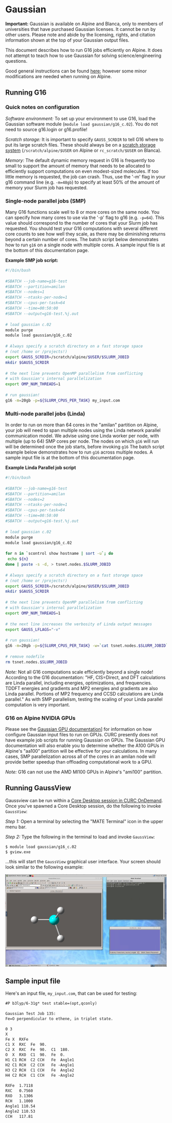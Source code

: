 # Gaussian

__Important:__ Gaussian is available on Alpine and Blanca, only to members of universities that have purchased Gaussian licenses. It cannot be run by other users. Please note and abide by the licensing, rights, and citation information shown at the top of your Gaussian output files.

This document describes how to run G16 jobs efficiently on Alpine. It does not attempt to teach how to use Gaussian for solving science/engineering questions.

Good general instructions can be found [here](http://gaussian.com/running/); however some minor modifications are needed when running on Alpine.

## Running G16

### Quick notes on configuration

_Software environment:_ To set up your environment to use G16, load the Gaussian software module (`module load gaussian/g16_c.02`). You do
not need to source g16.login or g16.profile!

_Scratch storage:_ It is important to specify `GAUSS_SCRDIR` to tell G16 where to put its large scratch files. These should always be on a [scratch storage system](../compute/filesystems.md) (`/scratch/alpine/$USER` on Alpine or `rc_scratch/$USER` on Blanca). 

_Memory:_ The default dynamic memory request in G16 is frequently too small to support the amount of memory that needs to be allocated to efficiently
support computations on even modest-sized molecules. If too little memory is requested, the job can crash. Thus, use the '-m' flag in
your g16 command line (e.g. `-m=48gb`) to specify at least 50% of the amount of memory your Slurm job has requested.

### Single-node parallel jobs (SMP)

Many G16 functions scale well to 8 or more cores on the same node. You can specify how many cores to use via the '-p' flag to g16 (e.g. `-p=64`). This value should correspond to the number of cores that your Slurm job has requested. You should test your G16 computations with several different core counts to see how well they scale, as there may be diminishing returns beyond a certain number of cores.  The batch script below demonstrates how to run `g16` on a single node with multiple cores. A sample input file is at the bottom of this documentation page.

__Example SMP job script:__

```bash
#!/bin/bash

#SBATCH --job-name=g16-test
#SBATCH --partition=amilan
#SBATCH --nodes=1
#SBATCH --ntasks-per-node=1
#SBATCH --cpus-per-task=64
#SBATCH --time=00:50:00
#SBATCH --output=g16-test.%j.out

# load gaussian c.02
module purge
module load gaussian/g16_c.02

# Always specify a scratch directory on a fast storage space
# (not /home or /projects!)
export GAUSS_SCRDIR=/scratch/alpine/$USER/$SLURM_JOBID
mkdir $GAUSS_SCRDIR

# the next line prevents OpenMP parallelism from conflicting
# with Gaussian's internal parallelization
export OMP_NUM_THREADS=1

# run gaussian!
g16 -m=20gb -p=${SLURM_CPUS_PER_TASK} my_input.com

```


### Multi-node parallel jobs (Linda)

In order to run on more than 64 cores in the "amilan" partition on Alpine, your job will need to span multiple nodes using the Linda network parallel communication model. We advise using one Linda worker per node, with multiple (up to 64) SMP cores per node. The nodes on which `g16` will run will be determined once the job starts, before invoking `g16` The batch script example below demonstrates how to run `g16` across multiple nodes. A sample input file is at the bottom of this documentation page.

__Example Linda Parallel job script__

```bash
#!/bin/bash

#SBATCH --job-name=g16-test
#SBATCH --partition=amilan
#SBATCH --nodes=2
#SBATCH --ntasks-per-node=1
#SBATCH --cpus-per-task=64
#SBATCH --time=00:50:00
#SBATCH --output=g16-test.%j.out

# load gaussian c.02
module purge
module load gaussian/g16_c.02

for n in `scontrol show hostname | sort -u`; do
 echo ${n}
done | paste -s -d, > tsnet.nodes.$SLURM_JOBID

# Always specify a scratch directory on a fast storage space
# (not /home or /projects!)
export GAUSS_SCRDIR=/scratch/alpine/$USER/$SLURM_JOBID
mkdir $GAUSS_SCRDIR

# the next line prevents OpenMP parallelism from conflicting
# with Gaussian's internal parallelization
export OMP_NUM_THREADS=1

# the next line increases the verbosity of Linda output messages
export GAUSS_LFLAGS="-v"

# run gaussian!
g16 -m=20gb -p=${SLURM_CPUS_PER_TASK} -w=`cat tsnet.nodes.$SLURM_JOBID` my_input.com

# remove nodefile 
rm tsnet.nodes.$SLURM_JOBID
```

_Note:_ Not all G16 computations scale efficiently beyond a single node! According to the G16 documentation: "HF, CIS=Direct, and DFT calculations are Linda parallel, including energies, optimizations, and frequencies. TDDFT energies and gradients and MP2 energies and gradients are also Linda parallel. Portions of MP2 frequency and CCSD calculations are Linda parallel." As with SMP parallelism, testing the scaling of your Linda parallel computation is very important.

### G16 on Alpine NVIDIA GPUs

Please see the [Gaussian GPU documentation](https://gaussian.com/running/?tabid=5)] for information on how configure Gaussian input files to run on GPUs. CURC presently does not have example job scripts for running Gaussian on GPUs. The Gaussian GPU documentation will also enable you to determine whether the A100 GPUs in Alpine's "aa100" partition will be effective for your calculations. In many cases, SMP parallelization across all of the cores in an amilan node will provide better speedup than offloading computational work to a GPU.  

_Note:_ G16 can not use the AMD MI100 GPUs in Alpine's "ami100" partition.

## Running GaussView

Gaussview can be run within a [Core Desktop session in CURC OnDemand](../gateways/OnDemand.md#core-desktop-remote-desktop).  Once you've spawned a Core Desktop session, do the following to invoke `GaussView`:

_Step 1:_ Open a terminal by selecting the "MATE Terminal" icon in the upper menu bar.

_Step 2:_ Type the following in the terminal to load and invoke `GaussView`: 

```
$ module load gaussian/g16_c.02
$ gview.exe
```

...this will start the `GaussView` graphical user interface.  Your screen should look similar to the following example: 

![](software_images/gview_ood.png)

## Sample input file

Here's an input file, `my_input.com`, that can be used for testing:

```
#P b3lyp/6-31g* test stable=(opt,qconly)

Gaussian Test Job 135:
Fe=O perpendicular to ethene, in triplet state.

0 3
X
Fe X  RXFe
C1 X  RXC  Fe  90.
C2 X  RXC  Fe  90.  C1  180.
O  X  RXO  C1  90.  Fe	0.
H1 C1 RCH  C2 CCH   Fe  Angle1
H2 C1 RCH  C2 CCH   Fe -Angle1
H3 C2 RCH  C1 CCH   Fe  Angle2
H4 C2 RCH  C1 CCH   Fe -Angle2

RXFe  1.7118
RXC   0.7560
RXO   3.1306
RCH   1.1000
Angle1 110.54
Angle2 110.53
CCH   117.81
```

